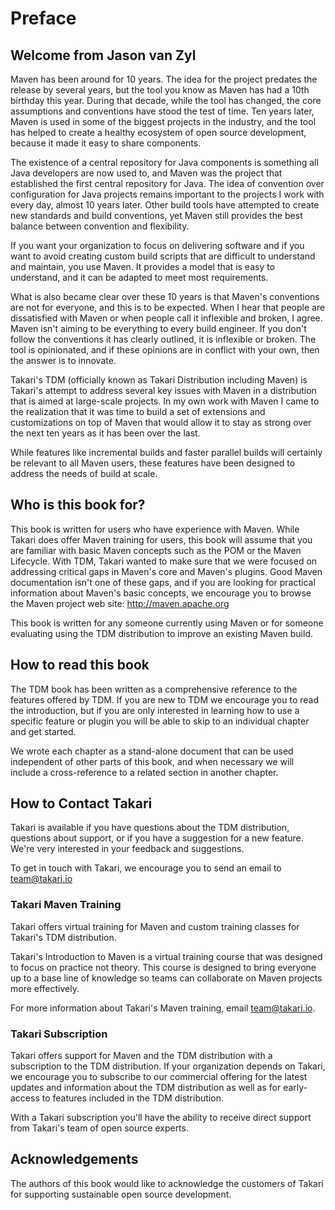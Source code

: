 # Preface

## Welcome from Jason van Zyl

Maven has been around for 10 years. The idea for the project predates the
release by several years, but the tool you know as Maven has had a 10th birthday
this year. During that decade, while the tool has changed, the core assumptions
and conventions have stood the test of time. Ten years later, Maven is used in
some of the biggest projects in the industry, and the tool has helped to create
a healthy ecosystem of open source development, because it made it easy to share
components.

The existence of a central repository for Java components is something all Java
developers are now used to, and Maven was the project that established the first
central repository for Java. The idea of convention over configuration for Java
projects remains important to the projects I work with every day, almost 10
years later. Other build tools have attempted to create new standards and build
conventions, yet Maven still provides the best balance between convention and
flexibility.

If you want your organization to focus on delivering software and if you want
to avoid creating custom build scripts that are difficult to understand and
maintain, you use Maven. It provides a model that is easy to understand, and it
can be adapted to meet most requirements.

What is also became clear over these 10 years is that Maven's conventions are
not for everyone, and this is to be expected. When I hear that people are
dissatisfied with Maven or when people call it inflexible and broken, I agree.
Maven isn't aiming to be everything to every build engineer. If you don't follow
the conventions it has clearly outlined, it is inflexible or broken. The tool is
opinionated, and if these opinions are in conflict with your own, then the
answer is to innovate.

Takari's TDM (officially known as Takari Distribution including Maven) is
Takari's attempt to address several key issues with Maven in a distribution that
is aimed at large-scale projects. In my own work with Maven I came to the
realization that it was time to build a set of extensions and customizations on
top of Maven that would allow it to stay as strong over the next ten years as it
has been over the last.

While features like incremental builds and faster parallel builds will
certainly be relevant to all Maven users, these features have been designed to
address the needs of build at scale.

## Who is this book for?

This book is written for users who have experience with Maven. While
Takari does offer Maven training for users, this book will assume that
you are familiar with basic Maven concepts such as the POM or the
Maven Lifecycle. With TDM, Takari wanted to make sure that we were
focused on addressing critical gaps in Maven's core and Maven's
plugins. Good Maven documentation isn't one of these gaps, and if you
are looking for practical information about Maven's basic concepts, we
encourage you to browse the Maven project web site:
http://maven.apache.org

This book is written for any someone currently using Maven or for
someone evaluating using the TDM distribution to improve an existing
Maven build.

## How to read this book

The TDM book has been written as a comprehensive reference to the
features offered by TDM. If you are new to TDM we encourage you to
read the introduction, but if you are only interested in learning how
to use a specific feature or plugin you will be able to skip to an
individual chapter and get started.

We wrote each chapter as a stand-alone document that can be used
independent of other parts of this book, and when necessary we will
include a cross-reference to a related section in another chapter.

## How to Contact Takari

Takari is available if you have questions about the TDM distribution,
questions about support, or if you have a suggestion for a new
feature.  We're very interested in your feedback and suggestions.

To get in touch with Takari, we encourage you to send an email to
team@takari.io

### Takari Maven Training

Takari offers virtual training for Maven and custom training classes
for Takari's TDM distribution.

Takari's Introduction to Maven is a virtual training course that was
designed to focus on practice not theory. This course is designed to
bring everyone up to a base line of knowledge so teams can collaborate
on Maven projects more effectively.

For more information about Takari's Maven training, email
team@takari.io.

### Takari Subscription

Takari offers support for Maven and the TDM distribution with a
subscription to the TDM distribution. If your organization depends on
Takari, we encourage you to subscribe to our commercial offering for
the latest updates and information about the TDM distribution as well
as for early-access to features included in the TDM distribution.

With a Takari subscription you'll have the ability to receive direct
support from Takari's team of open source experts.

## Acknowledgements

The authors of this book would like to acknowledge the customers of
Takari for supporting sustainable open source development.
